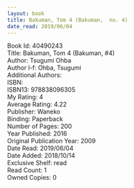 ```yaml
---
layout: book
title: Bakuman, Tom 4 (Bakuman,  no. 4)
date_read: 2019/06/04
---
```


Book Id: 40490243<br />
Title: Bakuman, Tom 4 (Bakuman, #4)<br />
Author: Tsugumi Ohba<br />
Author l-f: Ohba, Tsugumi<br />
Additional Authors: <br />
ISBN: <br />
ISBN13: 978838096305<br />
My Rating: 4<br />
Average Rating: 4.22<br />
Publisher: Waneko<br />
Binding: Paperback<br />
Number of Pages: 200<br />
Year Published: 2016<br />
Original Publication Year: 2009<br />
Date Read: 2019/06/04<br />
Date Added: 2018/10/14<br />
Exclusive Shelf: read<br />
Read Count: 1<br />
Owned Copies: 0<br />


